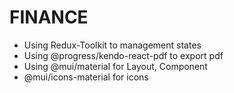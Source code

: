 # FINANCE
- Using Redux-Toolkit to management states
- Using @progress/kendo-react-pdf to export pdf
- Using @mui/material for Layout, Component
- @mui/icons-material for icons
